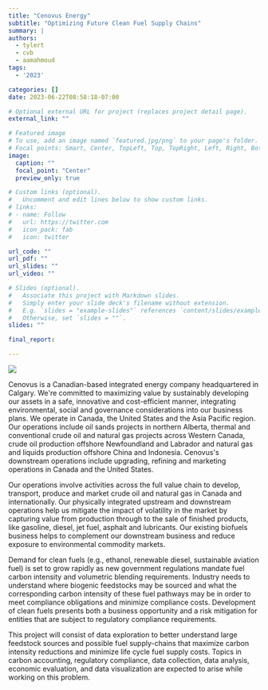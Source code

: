 ```yaml
---
title: "Cenovus Energy"
subtitle: "Optimizing Future Clean Fuel Supply Chains"
summary: |
authors:
  - tylert
  - cvb
  - aamahmoud
tags:
  - '2023'

categories: []
date: 2023-06-22T08:58:18-07:00

# Optional external URL for project (replaces project detail page).
external_link: ""

# Featured image
# To use, add an image named `featured.jpg/png` to your page's folder.
# Focal points: Smart, Center, TopLeft, Top, TopRight, Left, Right, BottomLeft, Bottom, BottomRight.
image:
  caption: ""
  focal_point: "Center"
  preview_only: true

# Custom links (optional).
#   Uncomment and edit lines below to show custom links.
# links:
# - name: Follow
#   url: https://twitter.com
#   icon_pack: fab
#   icon: twitter

url_code: ""
url_pdf: ""
url_slides: ""
url_video: ""

# Slides (optional).
#   Associate this project with Markdown slides.
#   Simply enter your slide deck's filename without extension.
#   E.g. `slides = "example-slides"` references `content/slides/example-slides.md`.
#   Otherwise, set `slides = ""`.
slides: ""

final_report:

---
```

![](CenovusLogo.svg)

Cenovus is a Canadian-based integrated energy company headquartered in Calgary.
We're committed to maximizing value by sustainably developing our assets in a
safe, innovative and cost-efficient manner, integrating environmental, social
and governance considerations into our business plans. We operate in Canada, the
United States and the Asia Pacific region. Our operations include oil sands
projects in northern Alberta, thermal and conventional crude oil and natural gas
projects across Western Canada, crude oil production offshore Newfoundland and
Labrador and natural gas and liquids production offshore China and Indonesia.
Cenovus's downstream operations include upgrading, refining and marketing
operations in Canada and the United States.

Our operations involve activities across the full value chain to develop,
transport, produce and market crude oil and natural gas in Canada and
internationally. Our physically integrated upstream and downstream operations
help us mitigate the impact of volatility in the market by capturing value from
production through to the sale of finished products, like gasoline, diesel, jet
fuel, asphalt and lubricants. Our existing biofuels business helps to complement
our downstream business and reduce exposure to environmental commodity markets.

Demand for clean fuels (e.g., ethanol, renewable diesel, sustainable aviation
fuel) is set to grow rapidly as new government regulations mandate fuel carbon
intensity and volumetric blending requirements. Industry needs to understand
where biogenic feedstocks may be sourced and what the corresponding carbon
intensity of these fuel pathways may be in order to meet compliance obligations
and minimize compliance costs. Development of clean fuels presents both a
business opportunity and a risk mitigation for entities that are subject to
regulatory compliance requirements.

This project will consist of data exploration to better understand large
feedstock sources and possible fuel supply-chains that maximize carbon intensity
reductions and minimize life cycle fuel supply costs. Topics in carbon
accounting, regulatory compliance, data collection, data analysis, economic
evaluation, and data visualization are expected to arise while working on this
problem.
